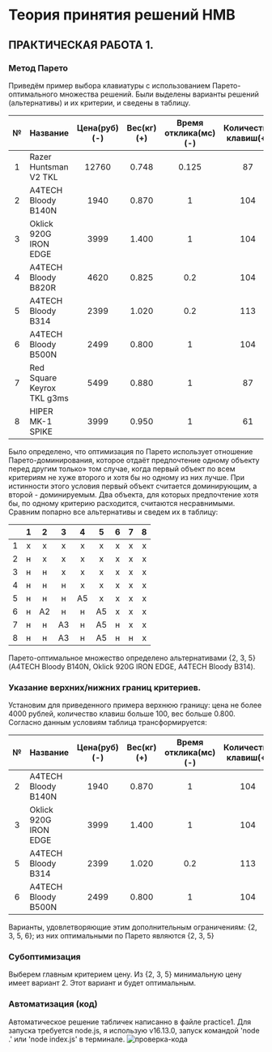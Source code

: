 Теория принятия решений НМВ
===========================
ПРАКТИЧЕСКАЯ РАБОТА 1.
----------------------
### Метод Парето
Приведём пример выбора клавиатуры с использованием Парето-оптимального множества решений.
Были выделены варианты решений (альтернативы) и их критерии, и сведены в таблицу.

| № |           Название         | Цена(руб)(-) | Вес(кг)(+) | Время отклика(мс)(-) | Количество клавиш(+) |
|:-:|----------------------------|:------------:|:----------:|:--------------------:|:--------------------:|
| 1 | Razer Huntsman V2 TKL      |     12760    |   0.748    | 0.125                | 87                   |
| 2 | A4TECH Bloody B140N        |     1940     |   0.870    | 1                    | 104                  |
| 3 | Oklick 920G IRON EDGE      |     3999     |   1.400    | 1                    | 104                  |
| 4 | A4TECH Bloody B820R        |     4620     |   0.825    | 0.2                  | 104                  |
| 5 | A4TECH Bloody B314         |     2399     |   1.020    | 0.2                  | 113                  |
| 6 | A4TECH Bloody B500N        |     2499     |   0.800    | 1                    | 104                  |
| 7 | Red Square Keyrox TKL g3ms |     5499     |   0.880    | 1                    | 87                   |
| 8 | HIPER MK-1 SPIKE           |     3999     |   0.950    | 1                    | 61                   |

Было определено, что оптимизация по Парето использует отношение
Парето-доминирования, которое отдаёт предпочтение одному объекту перед
другим только» том случае, когда первый объект по всем критериям не хуже
второго и хотя бы но одному из них лучше. При истинности этого условия
первый объект считается доминирующим, а второй - доминируемым. Два
объекта, для которых предпочтение хотя бы, по одному критерию
расходится, считаются несравнимыми.
Сравним попарно все альтернативы и сведем их в таблицу:

|   | 1 | 2 | 3 | 4 | 5 | 6 | 7 | 8 |
|:-:|:-:|:-:|:-:|:-:|:-:|:-:|:-:|:-:|
| 1 | x | x | x | x | x | x | x | x |
| 2 | н | x | x | x | x | x | x | x |
| 3 | н | н | x | x | x | x | x | x |
| 4 | н | н | н | x | x | x | x | x |
| 5 | н | н | н | А5| x | x | x | x |
| 6 | н | А2| н | н | А5| x | x | x |
| 7 | н | н | А3| н | А5| н | x | x |
| 8 | н | н | А3| н | А5| н | н | x |

Парето-оптимальное множество определено альтернативами {2, 3, 5} (A4TECH Bloody B140N, Oklick 920G IRON EDGE, A4TECH Bloody B314).

### Указание верхних/нижних границ критериев.
Установим для приведенного примера верхнюю границу: цена не более 4000 рублей, количество клавиш больше 100, вес больше 0.800. Согласно данным условиям таблица трансформируется:

| № |           Название         | Цена(руб)(-) | Вес(кг)(+) | Время отклика(мс)(-) | Количество клавиш(+) |
|:-:|----------------------------|:------------:|:----------:|:--------------------:|:--------------------:|
| 2 | A4TECH Bloody B140N        |     1940     |   0.870    | 1                    | 104                  |
| 3 | Oklick 920G IRON EDGE      |     3999     |   1.400    | 1                    | 104                  |
| 5 | A4TECH Bloody B314         |     2399     |   1.020    | 0.2                  | 113                  |
| 6 | A4TECH Bloody B500N        |     2499     |   0.800    | 1                    | 104                  |

Варианты, удовлетворяющие этим дополнительным ограничениям: {2, 3, 5, 6}; из них оптимальными по Парето являются {2, 3, 5}

### Субоптимизация
Выберем главным критерием цену. Из {2, 3, 5} минимальную цену имеет вариант 2. Этот вариант и будет оптимальным.

### Автоматизация (код)
Автоматическое решение табличек написанно в файле practice1. Для запуска требуется node.js, я использую v16.13.0, запуск командой 'node .' или 'node index.js' в терминале.
![проверка-кода](https://i.ibb.co/wNN3zhg/image.png)
